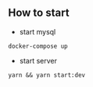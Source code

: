## How to start

- start mysql

```
docker-compose up
```

- start server

```
yarn && yarn start:dev
```
